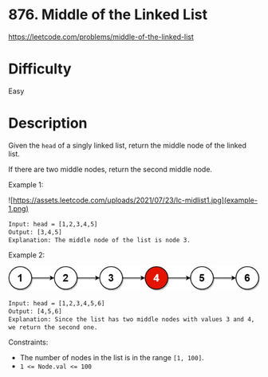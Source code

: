 # 876. Middle of the Linked List

https://leetcode.com/problems/middle-of-the-linked-list

# Difficulty
Easy

# Description
Given the `head` of a singly linked list, return the middle node of the linked list.

If there are two middle nodes, return the second middle node.

 

Example 1:

![https://assets.leetcode.com/uploads/2021/07/23/lc-midlist1.jpg](example-1.png)
```
Input: head = [1,2,3,4,5]
Output: [3,4,5]
Explanation: The middle node of the list is node 3.
```

Example 2:

![[alt text](https://assets.leetcode.com/uploads/2021/07/23/lc-midlist2.jpg)](example-2.png)
```
Input: head = [1,2,3,4,5,6]
Output: [4,5,6]
Explanation: Since the list has two middle nodes with values 3 and 4, we return the second one.
```

Constraints:
- The number of nodes in the list is in the range `[1, 100]`.
- `1 <= Node.val <= 100`

